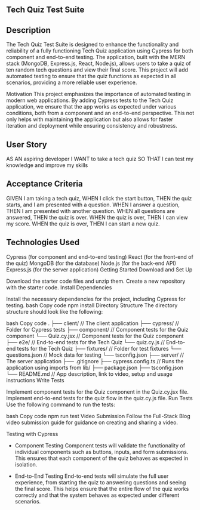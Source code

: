 Tech Quiz Test Suite
--------------------


Description
------------
The Tech Quiz Test Suite is designed to enhance the functionality and reliability of a fully functioning Tech Quiz application using Cypress for both component and end-to-end testing. The application, built with the MERN stack (MongoDB, Express.js, React, Node.js), allows users to take a quiz of ten random tech questions and view their final score. This project will add automated testing to ensure that the quiz functions as expected in all scenarios, providing a more reliable user experience.

Motivation
This project emphasizes the importance of automated testing in modern web applications. By adding Cypress tests to the Tech Quiz application, we ensure that the app works as expected under various conditions, both from a component and an end-to-end perspective. This not only helps with maintaining the application but also allows for faster iteration and deployment while ensuring consistency and robustness.

User Story
------------
AS AN aspiring developer
I WANT to take a tech quiz
SO THAT I can test my knowledge and improve my skills

Acceptance Criteria
---------------------
GIVEN I am taking a tech quiz,
WHEN I click the start button,
THEN the quiz starts, and I am presented with a question.
WHEN I answer a question,
THEN I am presented with another question.
WHEN all questions are answered,
THEN the quiz is over.
WHEN the quiz is over,
THEN I can view my score.
WHEN the quiz is over,
THEN I can start a new quiz.

Technologies Used
-------------------
Cypress (for component and end-to-end testing)
React (for the front-end of the quiz)
MongoDB (for the database)
Node.js (for the back-end API)
Express.js (for the server application)
Getting Started
Download and Set Up

Download the starter code files and unzip them.
Create a new repository with the starter code.
Install Dependencies

Install the necessary dependencies for the project, including Cypress for testing.
bash
Copy code
npm install
Directory Structure
The directory structure should look like the following:

bash
Copy code
.
├── client/                 // The client application
├── cypress/                // Folder for Cypress tests
    ├── component/          // Component tests for the Quiz component
        └── Quiz.cy.jsx     // Component tests for the Quiz component
    ├── e2e/                // End-to-end tests for the Tech Quiz
        └── quiz.cy.js      // End-to-end tests for the Tech Quiz
    ├── fixtures/           // Folder for test fixtures
        └── questions.json  // Mock data for testing
    └── tsconfig.json
├── server/                 // The server application
├── .gitignore
├── cypress.config.ts       // Runs the application using imports from lib/
├── package.json
├── tsconfig.json
└── README.md              // App description, link to video, setup and usage instructions
Write Tests

Implement component tests for the Quiz component in the Quiz.cy.jsx file.
Implement end-to-end tests for the quiz flow in the quiz.cy.js file.
Run Tests
Use the following command to run the tests:

bash
Copy code
npm run test
Video Submission
Follow the Full-Stack Blog video submission guide for guidance on creating and sharing a video.

Testing with Cypress
- Component Testing
Component tests will validate the functionality of individual components such as buttons, inputs, and form submissions. This ensures that each component of the quiz behaves as expected in isolation.

- End-to-End Testing
End-to-end tests will simulate the full user experience, from starting the quiz to answering questions and seeing the final score. This helps ensure that the entire flow of the quiz works correctly and that the system behaves as expected under different scenarios.

